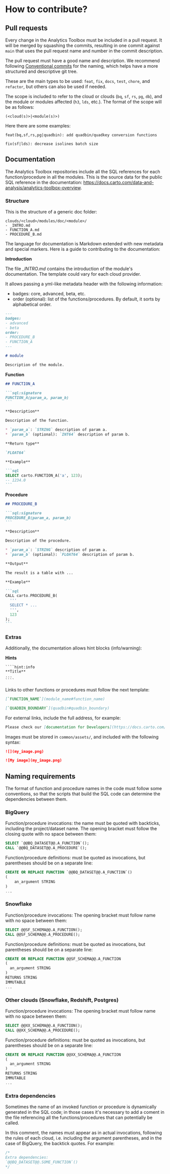 # How to contribute?

## Pull requests

Every change in the Analytics Toolbox must be included in a pull request. It will be merged by squashing the commits, resulting in one commit against `main` that uses the pull request name and number in the commit description.

The pull request must have a good name and description. We recommend following [Conventional commits](https://www.conventionalcommits.org/en/v1.0.0/) for the naming, which helps have a more structured and descriptive git tree.

These are the main types to be used: `feat`, `fix`, `docs`, `test`, `chore`, and `refactor`, but others can also be used if needed.

The scope is included to refer to the cloud or clouds (`bq`, `sf`, `rs`, `pg`, `db`), and the module or modules affected (`h3`, `lds`, etc.). The format of the scope will be as follows:

```
(<cloud(s)>|<module(s)>)
```

Here there are some examples:

```
feat(bq,sf,rs,pg|quadbin): add quadbin/quadkey conversion functions
```

```
fix(sf|lds): decrease isolines batch size
```

## Documentation

The Analytics Toolbox repositories include all the SQL references for each function/procedure in all the modules. This is the source data for the public SQL reference in the documentation: https://docs.carto.com/data-and-analysis/analytics-toolbox-overview.

### Structure

This is the structure of a generic doc folder:

```
clouds/<cloud>/modules/doc/<module>/
- _INTRO.md
- FUNCTION_A.md
- PROCEDURE_B.md
```

The language for documentation is Markdown extended with new metadata and special markers. Here is a guide to contributing to the documentation:

**Introduction**

The file *_INTRO.md* contains the introduction of the module's documentation. The template could vary for each cloud provider.

It allows passing a yml-like metadata header with the following information:
- badges: core, advanced, beta, etc.
- order (optional): list of the functions/procedures. By default, it sorts by alphabetical order.

```md
---
badges:
- advanced
- beta
order:
- PROCEDURE_B
- FUNCTION_A
---

# module

Description of the module.
```

**Function**

````md
## FUNCTION_A

```sql:signature
FUNCTION_A(param_a, param_b)
```

**Description**

Description of the function.

* `param_a`: `STRING` description of param a.
* `param_b` (optional): `INT64` description of param b.

**Return type**

`FLOAT64`

**Example**

```sql
SELECT carto.FUNCTION_A('a', 123);
-- 1234.0
```
````

**Procedure**

````md
## PROCEDURE_B

```sql:signature
PROCEDURE_B(param_a, param_b)
```

**Description**

Description of the procedure.

* `param_a`: `STRING` description of param a.
* `param_b` (optional): `FLOAT64` description of param b.

**Output**

The result is a table with ...

**Example**

```sql
CALL carto.PROCEDURE_B(
  '''
  SELECT * ...
  ''',
  123
);
```
````

### Extras

Additionally, the documentation allows hint blocks (info/warning):

**Hints**

`````
````hint:info
**Title**
...
````
`````

Links to other functions or procedures must follow the next template:

```md
[`FUNCTION_NAME`](module_name#function_name)
```

```md
[`QUADBIN_BOUNDARY`](quadbin#quadbin_boundary)
```

For external links, include the full address, for example:

```md
Please check our [documentation for Developers](https://docs.carto.com/carto-user-manual/developers)
```

Images must be stored in `common/assets/`, and included with the following syntax:

```md
![](my_image.png)
```

```md
![My image](my_image.png)
```

## Naming requirements

The format of function and procedure names in the code must follow some conventions, so that the scripts that build the SQL code can determine the dependencies between them.

### BigQuery

Function/procedure invocations: the name must be quoted with backticks, including the project/dataset name. The opening bracket must follow the closing quote with no space between them:

```sql
SELECT `@@BQ_DATASET@@.A_FUNCTION`();
CALL `@@BQ_DATASET@@.A_PROCEDURE`();
```

Function/procedure definitions: must be quoted as invocations, but parentheses should be on a separate line:

```sql
CREATE OR REPLACE FUNCTION `@@BQ_DATASET@@.A_FUNCTION`()
(
    an_argument STRING
)
...
```

### Snowflake

Function/procedure invocations: The opening bracket must follow name with no space between them:


```sql
SELECT @@SF_SCHEMA@@.A_FUNCTION();
CALL @@SF_SCHEMA@@.A_PROCEDURE();
```

Function/procedure definitions: must be quoted as invocations, but parentheses should be on a separate line:

```sql
CREATE OR REPLACE FUNCTION @@SF_SCHEMA@@.A_FUNCTION
(
  an_argument STRING
)
RETURNS STRING
IMMUTABLE
...
```

### Other clouds (Snowflake, Redshift, Postgres)

Function/procedure invocations: The opening bracket must follow name with no space between them:


```sql
SELECT @@XX_SCHEMA@@.A_FUNCTION();
CALL @@XX_SCHEMA@@.A_PROCEDURE();
```

Function/procedure definitions: must be quoted as invocations, but parentheses should be on a separate line:

```sql
CREATE OR REPLACE FUNCTION @@XX_SCHEMA@@.A_FUNCTION
(
  an_argument STRING
)
RETURNS STRING
IMMUTABLE
...
```

### Extra dependencies

Sometimes the name of an invoked function or procedure is dynamically generated in the SQL code;
in those cases it's necessary to add a coment in the file referencing all the functions/procedures that can potentially be called.

In this comment, the names must appear as in actual invocations, following the rules of each cloud, i.e. including the argument parentheses, and
in the case of BigQuery, the backtick quotes. For example:

```sql
/*
Extra dependencies:
`@@BQ_DATASET@@.SOME_FUNCTION`()
*/
```